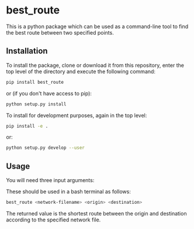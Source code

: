 best_route
==========
This is a python package which can be used as a command-line 
tool to find the best route between two specified points.

Installation
------------
To install the package, clone or download it from this 
repository, enter the top level of the directory and 
execute the following command:

```bash
pip install best_route
```
or (if you don't have access to pip):
```bash
python setup.py install
```

To install for development purposes, again in the top level:
```bash
pip install -e .
```
or:
```bash
python setup.py develop --user
```

Usage
-----
You will need three input arguments:
<network-filename>
<origin>
<destination>

These should be used in a bash terminal as follows:
```bash
best_route <network-filename> <origin> <destination>
```

The returned value is the shortest route between the origin 
and destination according to the specified network file.

